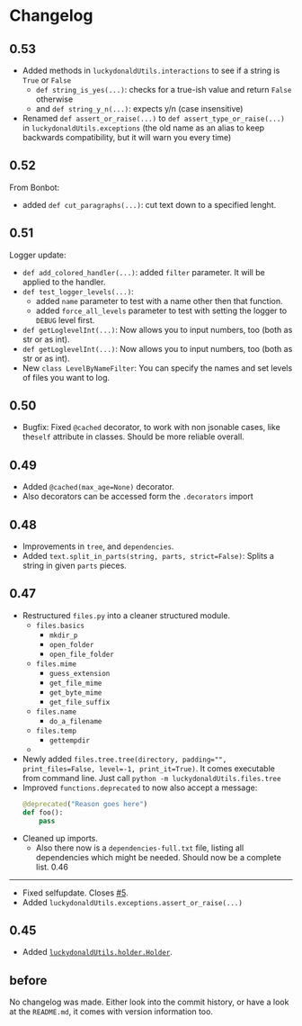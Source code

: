 Changelog
=========
0.53
----
- Added methods in `luckydonaldUtils.interactions` to see if a string is `True` or `False`
    - `def string_is_yes(...)`: checks for a true-ish value and return `False` otherwise
    -  and `def string_y_n(...)`: expects y/n (case insensitive)
- Renamed `def assert_or_raise(...)` to `def assert_type_or_raise(...)` in  `luckydonaldUtils.exceptions` (the old name as an alias to keep backwards compatibility, but it will warn you every time)

0.52
----
From Bonbot:
- added `def cut_paragraphs(...)`: cut text down to a specified lenght. 

0.51
----
Logger update:
- `def add_colored_handler(...)`: added `filter` parameter. It will be applied to the handler.
- `def test_logger_levels(...)`: 
    - added `name` parameter to test with a name other then that function.
    - added `force_all_levels` parameter to test with setting the logger to `DEBUG` level first.
- `def getLoglevelInt(...)`: Now allows you to input numbers, too (both as str or as int).
- `def getLoglevelInt(...)`: Now allows you to input numbers, too (both as str or as int).
- New `class LevelByNameFilter`: You can specify the names and set levels of files you want to log.

0.50
----
- Bugfix: Fixed `@cached` decorator, to work with non jsonable cases, like the`self` attribute in classes. Should be more reliable overall.
 
0.49
----
- Added `@cached(max_age=None)` decorator.
- Also decorators can be accessed form the `.decorators` import

0.48
----
- Improvements in `tree`, and `dependencies`.
- Added `text.split_in_parts(string, parts, strict=False)`: Splits a string in given `parts` pieces.

0.47
----
- Restructured `files.py` into a cleaner structured module.
    - `files.basics`
        - `mkdir_p`
        - `open_folder`
        - `open_file_folder`
    - `files.mime`
        - `guess_extension`
        - `get_file_mime`
        - `get_byte_mime`
        - `get_file_suffix`
    - `files.name`
        - `do_a_filename`
    - `files.temp`
        - `gettempdir`
    - 
- Newly added `files.tree.tree(directory, padding="", print_files=False, level=-1, print_it=True)`. 
    It comes executable from command line. Just call `python -m luckydonaldUtils.files.tree` 
- Improved `functions.deprecated` to now also accept a message:
    ```python
    @deprecated("Reason goes here")
    def foo():
        pass
    ```
- Cleaned up imports.
    - Also there now is a `dependencies-full.txt` file, listing all dependencies which might be needed.
        Should now be a complete list.
0.46
----
- Fixed selfupdate. Closes [#5](https://github.com/luckydonald/luckydonald-utils/issues/5).
- Added `luckydonaldUtils.exceptions.assert_or_raise(...)`


0.45
----

- Added [`luckydonaldUtils.holder.Holder`](README.md#holder).

before
------
No changelog was made.
Either look into the commit history, or have a look at the `README.md`, it comes with version information too.

